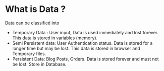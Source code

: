 # What is Data ?

Data can be classified into 
- Temporary Data : User input, Data is used immediately and lost forever. This data is stored in variables (memory).
- Semi Persistent data: User Authentication status. Data is stored for a longer time but may be lost. This data is stored in browser and Temporary files.
- Persistent Data:  Blog Posts, Orders. Data is stored forever and must not be lost. Store in Database.